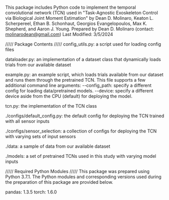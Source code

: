 This package includes Python code to implement the temporal convolutional network (TCN) used in "Task-Agnostic Exoskeleton Control via Biological Joint Moment Estimation" by Dean D. Molinaro, Keaton L. Scherpereel, Ethan B. Schonhaut, Georgios Evangelopoulos, Max K. Shepherd, and Aaron J. Young.
Prepared by Dean D. Molinaro (contact: molinarodean@gmail.com)
Last Modified: 3/5/2024

///// Package Contents /////
config_utils.py: a script used for loading config files

dataloader.py: an implementation of a dataset class that dynamically loads trials from our available dataset

example.py: an example script, which loads trials available from our dataset and runs them through the pretrained TCN. This file supports a few additional command line arguments:
--config_path: specify a different config for loading data/pretrained models.
--device: specify a different device aside from the CPU (default) for deploying the model.

tcn.py: the implementation of the TCN class

./configs/default_config.py: the default config for deploying the TCN trained with all sensor inputs

./configs/sensor_selection: a collection of configs for deploying the TCN with varying sets of input sensors

./data: a sample of data from our available dataset

./models: a set of pretrained TCNs used in this study with varying model inputs

///// Required Python Modules /////
This package was prepared using Python 3.7.1. The Python modules and corresponding versions used during the preparation of this package are provided below.

pandas: 1.3.5
torch: 1.6.0
